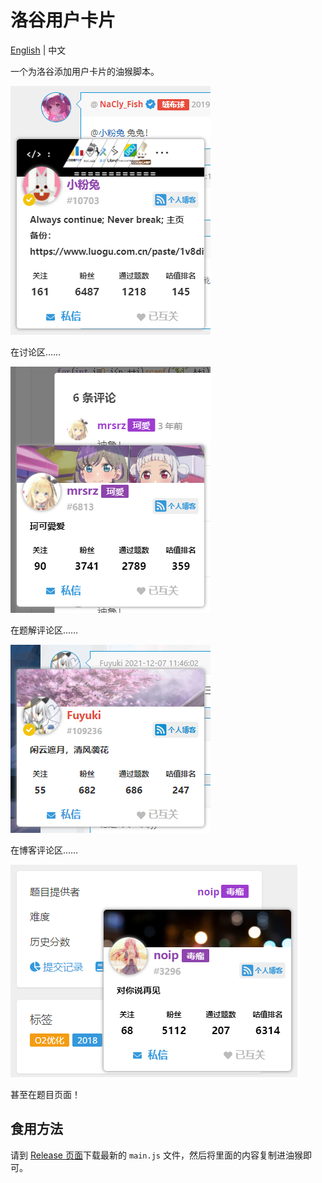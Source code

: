 # 洛谷用户卡片

[English](../README.md) | 中文

一个为洛谷添加用户卡片的油猴脚本。

![讨论区](./images/pic1.png)

在讨论区……

![题解评论区](./images/pic2.png)

在题解评论区……

![博客评论区](./images/pic3.png)

在博客评论区……

![题目页面](./images/pic4.png)

甚至在题目页面！

## 食用方法

请到 [Release 页面](https://github.com/Nikaidou-Shinku/Luogu-usercard/releases)下载最新的 `main.js` 文件，然后将里面的内容复制进油猴即可。
